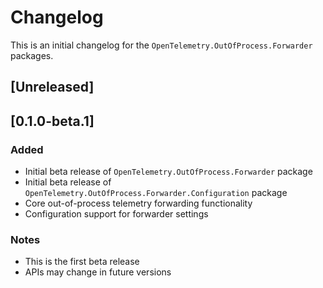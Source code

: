 # Changelog

This is an initial changelog for the `OpenTelemetry.OutOfProcess.Forwarder`
packages.

## [Unreleased]

## [0.1.0-beta.1]

### Added
- Initial beta release of `OpenTelemetry.OutOfProcess.Forwarder` package
- Initial beta release of `OpenTelemetry.OutOfProcess.Forwarder.Configuration`
  package
- Core out-of-process telemetry forwarding functionality
- Configuration support for forwarder settings

### Notes
- This is the first beta release
- APIs may change in future versions
